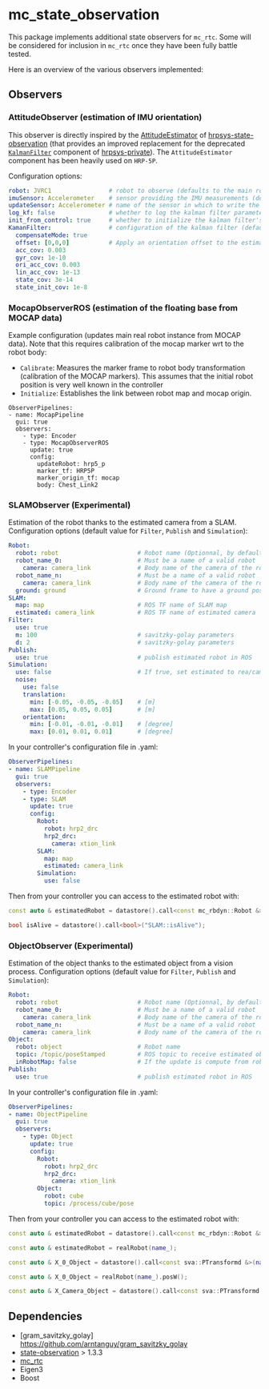 # mc_state_observation

This package implements additional state observers for `mc_rtc`.
Some will be considered for inclusion in `mc_rtc` once they have been fully battle tested.

Here is an overview of the various observers implemented:

## Observers

### AttitudeObserver (estimation of IMU orientation)

This observer is directly inspired by the [AttitudeEstimator](https://github.com/isri-aist/hrpsys-state-observation/blob/master/include/hrpsys-state-observation/AttitudeEstimator.h) of [hrpsys-state-observation](https://github.com/isri-aist/hrpsys-state-observation) (that provides an improved replacement for the deprecated [`KalmanFilter`](https://github.com/isri-aist/hrpsys-private/tree/master/KalmanFilter) component of [hrpsys-private](https://github.com/isri-aist/hrpsys-private)). The `AttitudeEstimator` component has been heavily used on `HRP-5P`. 

Configuration options:

```yaml
robot: JVRC1                # robot to observe (defaults to the main robot)
imuSensor: Accelerometer    # sensor providing the IMU measurements (defaults to the first bodysensor)
updateSensor: Accelerometer # name of the sensor in which to write the estimated orientation (defaults to imuSensor)
log_kf: false               # whether to log the kalman filter parameters (default: false)
init_from_control: true     # whether to initialize the kalman filter's orientation from the control robot state (default: true)
KamanFilter:                # configuration of the kalman filter (default values should be reasonable in most cases)
  compensateMode: true
  offset: [0,0,0]           # Apply an orientation offset to the estimation result (rpy or matrix)
  acc_cov: 0.003
  gyr_cov: 1e-10
  ori_acc_cov: 0.003
  lin_acc_cov: 1e-13
  state_cov: 3e-14
  state_init_cov: 1e-8
```

### MocapObserverROS (estimation of the floating base from MOCAP data)

Example configuration (updates main real robot instance from MOCAP data). Note that this requires calibration of the mocap marker wrt to the robot body:
- `Calibrate`: Measures the marker frame to robot body transformation (calibration of the MOCAP markers). This assumes that the initial robot position is very well known in the controller
- `Initialize`: Establishes the link between robot map and mocap origin.

```
ObserverPipelines:
- name: MocapPipeline
  gui: true
  observers:
    - type: Encoder
    - type: MocapObserverROS
      update: true
      config:
        updateRobot: hrp5_p
        marker_tf: HRP5P
        marker_origin_tf: mocap
        body: Chest_Link2
```

### SLAMObserver (Experimental)

Estimation of the robot thanks to the estimated camera from a SLAM.
Configuration options (default value for `Filter`, `Publish` and `Simulation`):

```yaml
Robot:
  robot: robot                      # Robot name (Optionnal, by default it will be the main robot name)
  robot_name_0:                     # Must be a name of a valid robot
    camera: camera_link             # Body name of the camera of the robot name 0
  robot_name_n:                     # Must be a name of a valid robot
    camera: camera_link             # Body name of the camera of the robot name 1
  ground: ground                    # Ground frame to have a ground pose in SLAM map
SLAM:
  map: map                          # ROS TF name of SLAM map
  estimated: camera_link            # ROS TF name of estimated camera
Filter:
  use: true
  m: 100                            # savitzky-golay parameters
  d: 2                              # savitzky-golay parameters
Publish:
  use: true                         # publish estimated robot in ROS
Simulation:
  use: false                        # If true, set estimated to rea/camera of robot
  noise:
    use: false
    translation:
      min: [-0.05, -0.05, -0.05]    # [m]
      max: [0.05, 0.05, 0.05]       # [m]
    orientation:
      min: [-0.01, -0.01, -0.01]    # [degree]
      max: [0.01, 0.01, 0.01]       # [degree]
```

In your controller's configuration file in .yaml:
```yaml
ObserverPipelines:
- name: SLAMPipeline
  gui: true
  observers:
    - type: Encoder
    - type: SLAM
      update: true
      config:
        Robot:
          robot: hrp2_drc
          hrp2_drc:
            camera: xtion_link
        SLAM:
          map: map
          estimated: camera_link
        Simulation:
          use: false
```

Then from your controller you can access to the estimated robot with:
```cpp
const auto & estimatedRobot = datastore().call<const mc_rbdyn::Robot &>("SLAM::Robot");

bool isAlive = datastore().call<bool>("SLAM::isAlive");
```

### ObjectObserver (Experimental)

Estimation of the object thanks to the estimated object from a vision process.
Configuration options (default value for `Filter`, `Publish` and `Simulation`):

```yaml
Robot:
  robot: robot                      # Robot name (Optionnal, by default it will be the main robot name)
  robot_name_0:                     # Must be a name of a valid robot
    camera: camera_link             # Body name of the camera of the robot name 0
  robot_name_n:                     # Must be a name of a valid robot
    camera: camera_link             # Body name of the camera of the robot name 1
Object:
  robot: object                     # Robot name
  topic: /topic/poseStamped         # ROS topic to receive estimated object pose stamped
  inRobotMap: false                 # If the update is compute from robot camera or from robot_map (in case of choreonoid by example)
Publish:
  use: true                         # publish estimated robot in ROS
```

In your controller's configuration file in .yaml:
```yaml
ObserverPipelines:
- name: ObjectPipeline
  gui: true
  observers:
    - type: Object
      update: true
      config:
        Robot:
          robot: hrp2_drc
          hrp2_drc:
            camera: xtion_link
        Object:
          robot: cube
          topic: /process/cube/pose
```

Then from your controller you can access to the estimated robot with:
```cpp
const auto & estimatedRobot = datastore().call<const mc_rbdyn::Robot &>(name_+"::Robot");

const auto & estimatedRobot = realRobot(name_);

const auto & X_0_Object = datastore().call<const sva::PTransformd &>(name_+"::X_0_Object");

const auto & X_0_Object = realRobot(name_).posW();

const auto & X_Camera_Object = datastore().call<const sva::PTransformd &>(name_+"::X_Camera_Object");
```

## Dependencies

- [gram_savitzky_golay] https://github.com/arntanguy/gram_savitzky_golay
- [state-observation](https://github.com/jrl-umi3218/state-observation) > 1.3.3
- [mc_rtc](https://github.com/jrl-umi3218/mc_rtc)
- Eigen3
- Boost

